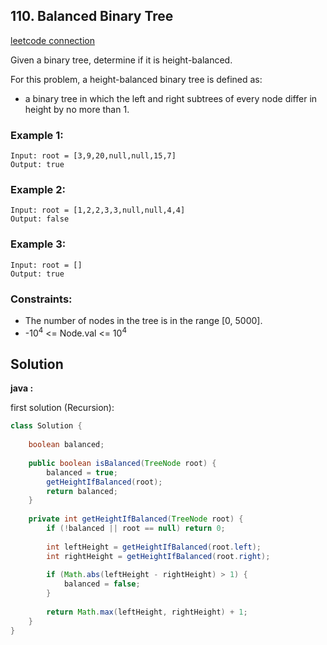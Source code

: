 ## 110. Balanced Binary Tree

[leetcode connection](https://leetcode.com/problems/balanced-binary-tree/)

Given a binary tree, determine if it is height-balanced.

For this problem, a height-balanced binary tree is defined as:

* a binary tree in which the left and right subtrees of every node differ in height by no more than 1.

### Example 1:
```
Input: root = [3,9,20,null,null,15,7]
Output: true
```

### Example 2:
```
Input: root = [1,2,2,3,3,null,null,4,4]
Output: false
```

### Example 3:
```
Input: root = []
Output: true
```

### Constraints:

* The number of nodes in the tree is in the range [0, 5000].
* -10<sup>4</sup> <= Node.val <= 10<sup>4</sup>

## Solution

**java :**

first solution (Recursion):
```java
class Solution {
    
    boolean balanced;
    
    public boolean isBalanced(TreeNode root) {
        balanced = true;
        getHeightIfBalanced(root);
        return balanced;
    }
    
    private int getHeightIfBalanced(TreeNode root) {
        if (!balanced || root == null) return 0;
        
        int leftHeight = getHeightIfBalanced(root.left);
        int rightHeight = getHeightIfBalanced(root.right);
        
        if (Math.abs(leftHeight - rightHeight) > 1) {
            balanced = false;
        }
        
        return Math.max(leftHeight, rightHeight) + 1;
    }
}
```